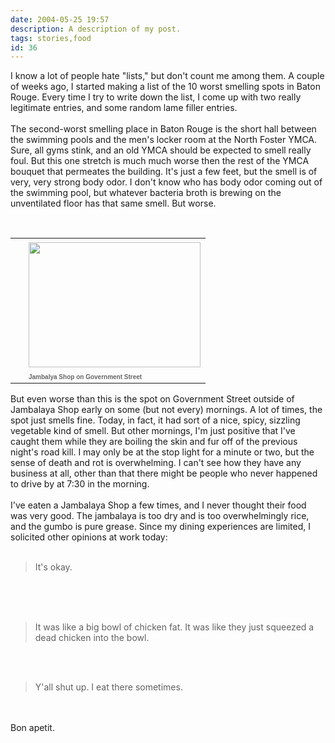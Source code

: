 ```yaml
---
date: 2004-05-25 19:57
description: A description of my post.
tags: stories,food
id: 36
---
```

I know a lot of people hate "lists," but don't count me among them.  A couple of weeks ago, I started making a list of the 10 worst smelling spots in Baton Rouge.  Every time I try to write down the list, I come up with two really legitimate entries, and some random lame filler entries.<br />
<br />
The second-worst smelling place in Baton Rouge is the short hall between the swimming pools and the men's locker room at the North Foster YMCA.  Sure, all gyms stink, and an old YMCA should be expected to smell really foul.  But this one stretch is much much worse then the rest of the YMCA bouquet that permeates the building.  It's just a few feet, but the smell is of very, very strong body odor.  I don't know who has body odor coming out of the swimming pool, but whatever bacteria broth is brewing on the unventilated floor has that same smell.  But worse.<br />
<br />
<table cellpadding=0 cellspacing=0 border=0 align=right><tr><td width=5 rowspan=2><spacer type=block width=5 height=1></spacer></td><td width=275><img src="/img/jambalayashop.JPG" height=200 width=275 aborder=0 vspace=4/></td></tr><tr><td width=275><font face="verdana, arial, geneva" size=1 color=#666666><b>Jambalya Shop on Government Street</b></font></td></tr></table><br />
<br />
But even worse than this is the spot on Government Street outside of Jambalaya Shop early on some (but not every) mornings.  A lot of times, the spot just smells fine.  Today, in fact, it had sort of a nice, spicy, sizzling vegetable kind of smell.  But other mornings, I'm just positive that I've caught them while they are boiling the skin and fur off of the previous night's road kill.  I may only be at the stop light for a minute or two, but the sense of death and rot is overwhelming.  I can't see how they have any business at all, other than that there might be people who never happened to drive by at 7:30 in the morning.<br />
<br />
I've eaten a Jambalaya Shop a few times, and I never thought their food was very good.  The jambalaya is too dry and is too overwhelmingly rice, and the gumbo is pure grease.  Since my dining experiences are limited, I solicited other opinions at work today:<br />
<br />
<blockquote>It's okay.</blockquote><br />
<br />
<br />
<blockquote>It was like a big bowl of chicken fat.  It was like they just squeezed a dead chicken into the bowl.</blockquote><br />
<br />
<blockquote>Y'all shut up.  I eat there sometimes.</blockquote><br />
<br />
Bon apetit.<br />
<br />

